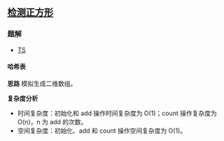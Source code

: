 ## [检测正方形](https://leetcode.cn/problems/detect-squares/)
### 题解
+ [TS](../../ts/2048/2013.ts)

#### 哈希表
**思路**
模拟生成二维数组。

**复杂度分析**
+ 时间复杂度：初始化和 add 操作时间复杂度为 O(1)；count 操作复杂度为 O(n)，n 为 add 的次数。
+ 空间复杂度：初始化、add 和 count 操作空间复杂度为 O(1)。